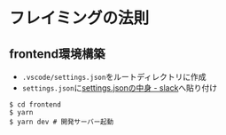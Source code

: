 # フレイミングの法則

## frontend環境構築

- `.vscode/settings.json`をルートディレクトリに作成
- `settings.json`に[settings.jsonの中身 - slack](https://gp41-hq.slack.com/archives/C048MULC86L/p1666684708531239)へ貼り付け

```shell
$ cd frontend
$ yarn
$ yarn dev # 開発サーバー起動
```